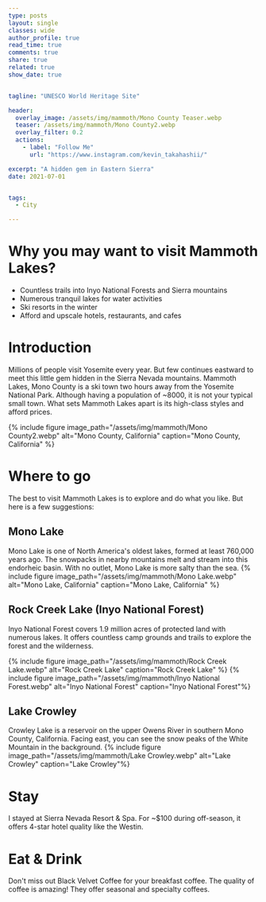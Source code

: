 ```yaml
---
type: posts
layout: single
classes: wide
author_profile: true
read_time: true
comments: true
share: true
related: true
show_date: true


tagline: "UNESCO World Heritage Site"

header:
  overlay_image: /assets/img/mammoth/Mono County Teaser.webp
  teaser: /assets/img/mammoth/Mono County2.webp
  overlay_filter: 0.2
  actions:
    - label: "Follow Me"
      url: "https://www.instagram.com/kevin_takahashii/"

excerpt: "A hidden gem in Eastern Sierra"
date: 2021-07-01


tags:
  - City

---
```


# Why you may want to visit Mammoth Lakes?
* Countless trails into Inyo National Forests and Sierra mountains
* Numerous tranquil lakes for water activities
* Ski resorts in the winter
* Afford and upscale hotels, restaurants, and cafes

# Introduction
Millions of people visit Yosemite every year. But few continues eastward to meet this little gem hidden in the Sierra Nevada mountains. Mammoth Lakes, Mono County is a ski town two hours away from the Yosemite National Park. Although having a population of ~8000, it is not your typical small town. What sets Mammoth Lakes apart is its high-class styles and afford prices.

{% include figure image_path="/assets/img/mammoth/Mono County2.webp" alt="Mono County, California" caption="Mono County, California" %}

# Where to go
The best to visit Mammoth Lakes is to explore and do what you like. But here is a few suggestions:

## Mono Lake
Mono Lake is one of North America's oldest lakes, formed at least 760,000 years ago. The snowpacks in nearby mountains melt and stream into this endorheic basin. With no outlet, Mono Lake is more salty than the sea.
{% include figure image_path="/assets/img/mammoth/Mono Lake.webp" alt="Mono Lake, California" caption="Mono Lake, California" %}

## Rock Creek Lake (Inyo National Forest)
Inyo National Forest covers 1.9 million acres of protected land with numerous lakes. It offers countless camp grounds and trails to explore the forest and the wilderness.

{% include figure image_path="/assets/img/mammoth/Rock Creek Lake.webp" alt="Rock Creek Lake" caption="Rock Creek Lake" %}
{% include figure image_path="/assets/img/mammoth/Inyo National Forest.webp" alt="Inyo National Forest" caption="Inyo National Forest"%}

## Lake Crowley
Crowley Lake is a reservoir on the upper Owens River in southern Mono County, California. Facing east, you can see the snow peaks of the White Mountain in the background.
{% include figure image_path="/assets/img/mammoth/Lake Crowley.webp" alt="Lake Crowley" caption="Lake Crowley"%}


# Stay
I stayed at Sierra Nevada Resort & Spa. For ~$100 during off-season, it offers 4-star hotel quality like the Westin.

# Eat & Drink
Don't miss out Black Velvet Coffee for your breakfast coffee. The quality of coffee is amazing! They offer seasonal and specialty coffees.
